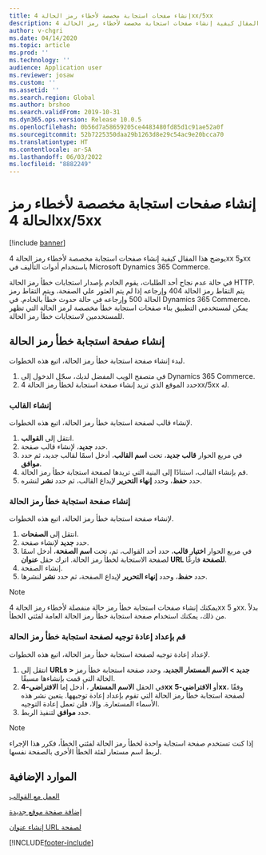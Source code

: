 ```yaml
---
title: إنشاء صفحات استجابة مخصصة لأخطاء رمز الحالة 4xx/5xx
description: يوضح هذا المقال كيفية إنشاء صفحات استجابة مخصصة لأخطاء رمز الحالة 4xx و5xx باستخدام أدوات التأليف في Microsoft Dynamics 365 Commerce.
author: v-chgri
ms.date: 04/14/2020
ms.topic: article
ms.prod: ''
ms.technology: ''
audience: Application user
ms.reviewer: josaw
ms.custom: ''
ms.assetid: ''
ms.search.region: Global
ms.author: brshoo
ms.search.validFrom: 2019-10-31
ms.dyn365.ops.version: Release 10.0.5
ms.openlocfilehash: 0b56d7a58659205ce4483480fd85d1c91ae52a0f
ms.sourcegitcommit: 52b7225350daa29b1263d8e29c54ac9e20bcca70
ms.translationtype: HT
ms.contentlocale: ar-SA
ms.lasthandoff: 06/03/2022
ms.locfileid: "8882249"
---
```

# <a name="build-custom-response-pages-for-4xx5xx-status-code-errors"></a>إنشاء صفحات استجابة مخصصة لأخطاء رمز الحالة 4xx/5xx

[!include [banner](includes/banner.md)]

يوضح هذا المقال كيفية إنشاء صفحات استجابة مخصصة لأخطاء رمز الحالة 4xx و5xx باستخدام أدوات التأليف في Microsoft Dynamics 365 Commerce.

في حالة عدم نجاح أحد الطلبات، يقوم الخادم بإصدار استجابات خطأ رمز الحالة HTTP. يتم التقاط رمز الحالة 404 وإرجاعه إذا لم يتم العثور علي الصفحة، ويتم التقاط رمز الحالة 500 وإرجاعه في حالة حدوث خطأ بالخادم. في Dynamics 365 Commerce، يمكن لمستخدمي التطبيق بناء صفحات استجابة خطأ مخصصة لرمز الحالة التي تظهر للمستخدمين لاستجابات خطأ رمز الحالة.

## <a name="build-a-status-code-error-response-page"></a>إنشاء صفحة استجابة خطأ رمز الحالة

لبدء إنشاء صفحة استجابة خطأ رمز الحالة، اتبع هذه الخطوات.

1. في متصفح الويب المفضل لديك، سجّل الدخول إلى Dynamics 365 Commerce. 
1. حدد الموقع الذي تريد إنشاء صفحة استجابة لخطأ رمز الحالة 4xx/5xx له.

### <a name="build-the-template"></a>إنشاء القالب

لإنشاء قالب لصفحة استجابة خطأ رمز الحالة، اتبع هذه الخطوات.

1. انتقل إلى **القوالب**.
1. حدد **جديد**، لإنشاء قالب صفحة.
1. في مربع الحوار **قالب جديد**، تحت **اسم القالب**، أدخل اسمًا لقالب جديد، ثم حدد **موافق**.
1. قم بإنشاء القالب، استنادًا إلى البنية التي تريدها لصفحة استجابة خطأ رمز الحالة.
1. حدد **حفظ**، وحدد **إنهاء التحرير** لإيداع القالب، ثم حدد **نشر** لنشره. 

### <a name="build-the-status-code-error-response-page"></a>إنشاء صفحة استجابة خطأ رمز الحالة

لإنشاء صفحة استجابة خطأ رمز الحالة، اتبع هذه الخطوات.

1. انتقل إلى **الصفحات**.
1. حدد **جديد** لإنشاء صفحة.
1. في مربع الحوار **اختيار قالب**، حدد أحد القوالب، ثم، تحت **اسم الصفحة**، أدخل اسمًا لصفحة الاستجابة لخطأ رمز الحالة. اترك حقل **عنوان URL للصفحة** فارغًا.
1. إنشاء الصفحة.
1. حدد **حفظ**، وحدد **إنهاء التحرير** لإيداع الصفحة، ثم حدد **نشر** لنشرها.

> [!NOTE]
> يمكنك إنشاء صفحات استجابة خطأ رمز حالة منفصلة لأخطاء رمز الحالة 4xx و 5xx. بدلاً من ذلك، يمكنك استخدام صفحة استجابة خطأ رمز الحالة العامة لفئتي الخطأ.

### <a name="set-up-a-redirect-for-the-status-code-error-response-page"></a>قم بإعداد إعادة توجيه لصفحة استجابة خطأ رمز الحالة

لإعداد إعادة توجيه لصفحة استجابة خطأ رمز الحالة، اتبع هذه الخطوات.

1. انتقل إلى **URLs \> جديد \> الاسم المستعار الجديد**، وحدد صفحة استجابة خطأ رمز الحالة التي قمت بإنشاءها مسبقًا.
1. في الحقل **الاسم المستعار** ، أدخل إما **الافتراضي-4xx** أو **الافتراضي-5xx**، وفقًا لصفحة استجابة خطأ رمز الحالة التي تقوم بإعداد إعادة توجيهها. يتعين نشر هذه الأسماء المستعارة. وإلا، فلن تعمل إعادة التوجيه.
1. حدد **موافق** لتنفيذ الربط.

> [!NOTE]
> إذا كنت تستخدم صفحة استجابة واحدة لخطأ رمز الحالة لفئتي الخطأ، فكرر هذا الإجراء لربط اسم مستعار لفئة الخطأ الأخرى بالصفحة نفسها.

## <a name="additional-resources"></a>الموارد الإضافية

[العمل مع القوالب](work-with-templates.md)

[إضافة صفحة موقع جديدة](add-new-page.md)

[إنشاء عنوان URL لصفحة](create-page-url.md)


[!INCLUDE[footer-include](../includes/footer-banner.md)]
